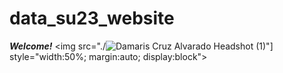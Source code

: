 # data_su23_website

***Welcome!***
 <img src="./![Damaris Cruz Alvarado Headshot (1)](https://github.com/dcruzalvarad0/data_su23_website/assets/133800496/a5a937f3-c204-4345-a713-bab4888e3aae)"] style="width:50%; margin:auto; display:block">




